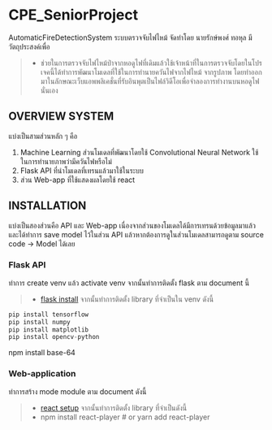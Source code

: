 # CPE_SeniorProject
AutomaticFireDetectionSystem ระบบตรวจจับไฟไหม้
จัดทำโดย นายรักษ์พงศ์ ทอหุล มีวัตถุประสงค์เพื่อ
> - ช่วยในการตรวจจับไฟไหม้ป่าจากหอดูไฟที่เดิมแล้วใช้เจ้าหน้าที่ในการตรวจจับโดยในโปรเจคนี้ได้ทำการพัฒนาโมเดลที่ใช้ในการทำนายควันไฟจากไฟไหม้ จากรูปภาพ โดยทำออกมาในลักษณะเว็บแอพพลิเคชั่นที่รับอินพุตเป็นไฟล์วิดีโอเพื่อจำลองการทำงานบนหอดูไฟนั่นเอง

## OVERVIEW SYSTEM 
แบ่งเป็นสามส่วนหลัก ๆ คือ
1. Machine Learning ส่วนโมเดลที่พัฒนาโดยใช้ Convolutional Neural Network ใช้ในการทำนายภาพว่ามีควันไฟหรือไม่
2. Flask API ที่นำโมเดลที่เทรนแล้วมาใช้ในระบบ
3. ส่วน Web-app ที่ใช้แสดงผลโดยใช้ react

## INSTALLATION
แบ่งเป็นสองส่วนคือ API และ Web-app เนื่องจากส่วนของโมเดลได้มีการเทรนด้วยข้อมูลมาแล้วและได้ทำการ save model ไว้ในส่วน API แล้วหากต้องการดูในส่วนโมเดลสามารถดูตาม source code -> Model ได้เลย

### Flask API
ทำการ create venv แล้ว activate venv จากนั้นทำการติดตั้ง flask ตาม document นี้
> - [flask install](https://flask.palletsprojects.com/en/1.1.x/installation) 
จากนั้นทำการติดตั้ง library ที่จำเป็นใน venv ดังนี้
```python
pip install tensorflow
pip install numpy
pip install matplotlib
pip install opencv-python
```
npm install base-64

### Web-application
ทำการสร้าง mode module ตาม document ดังนี้
> - [react setup](https://reactjs.org/docs/create-a-new-react-app.html) 
จากนั้นทำการติดตั้ง library ที่จำเป็นดังนี้
> - npm install react-player # or yarn add react-player
